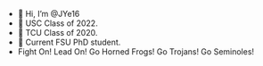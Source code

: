 - 👋 Hi, I’m @JYe16
- 👀 USC Class of 2022.
- 👀 TCU Class of 2020.
- 👀 Current FSU PhD student.
- Fight On! Lead On! Go Horned Frogs! Go Trojans! Go Seminoles!
